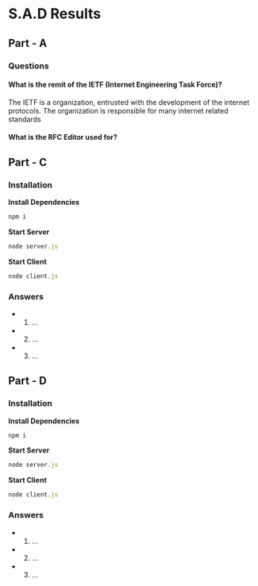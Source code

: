 # S.A.D Results

## Part - A

### Questions

#### What is the remit of the IETF (Internet Engineering Task Force)?

The IETF is a organization, entrusted with the development of the internet protocols. The organization is responsible for many internet related standards

#### What is the RFC Editor used for?

## Part - C

### Installation

**Install Dependencies**

```javascript
npm i
```

**Start Server**

```javascript
node server.js
```

**Start Client**

```javascript
node client.js
```

### Answers

- 1.  ...
- 2.  ...
- 3.  ...

## Part - D

### Installation

**Install Dependencies**

```javascript
npm i
```

**Start Server**

```javascript
node server.js
```

**Start Client**

```javascript
node client.js
```

### Answers

- 1.  ...
- 2.  ...
- 3.  ...
